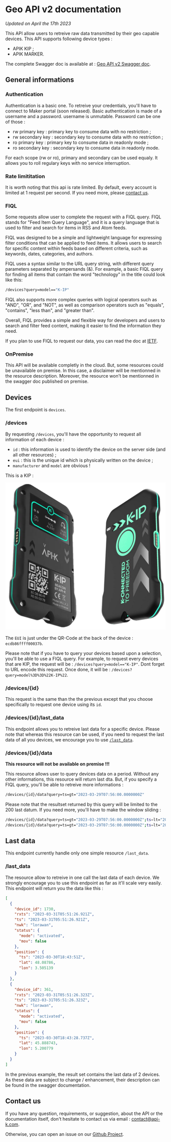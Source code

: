 # Geo API v2 documentation

_Updated on April the 17th 2023_

This API allow users to retreive raw data transmitted by their geo capable
devices. This API supports following device types :

* APIK KIP ;
* APIK MARKER.

The complete Swagger doc is available at : 
[Geo API v2 Swagger doc](https://api.api-k.com/geo/v2/swagger/).

## General informations

### Authentication

Authentication is a basic one. To retreive your credentials, you'll have to
connect to Maker portal (soon released). Basic authentication is made of a
username and a password. username is unmutable. Password can be one of those :

* rw primary key : primary key to consume data with no restriction ;
* rw secondary key : secondary key to consume data with no restriction ;
* ro primary key : primary key to consume data in readonly mode ;
* ro secondary key : secondary key to consume data in readonly mode.

For each scope (rw or ro), primary and secondary can be used equaly. It allows
you to roll regulary keys with no service interruption.

### Rate limititation

It is worth noting that this api is rate limited. By default, every account is
limited at 1 request per second. If you need more, please [contact us](#contact-us).

### FIQL

Some requests allow user to complete the request with a FIQL query. FIQL stands
for "Feed Item Query Language", and it is a query language that is used to
filter and search for items in RSS and Atom feeds.

FIQL was designed to be a simple and lightweight language for expressing filter
conditions that can be applied to feed items. It allows users to search for
specific content within feeds based on different criteria, such as keywords,
dates, categories, and authors.

FIQL uses a syntax similar to the URL query string, with different query
parameters separated by ampersands (&). For example, a basic FIQL query for
finding all items that contain the word "technology" in the title could look
like this:

```bash
/devices?query=model=="K-IP"
```

FIQL also supports more complex queries with logical operators such as "AND",
"OR", and "NOT", as well as comparison operators such as "equals", "contains",
"less than", and "greater than".

Overall, FIQL provides a simple and flexible way for developers and users to
search and filter feed content, making it easier to find the information they
need.

If you plan to use FIQL to request our data, you can read the doc at
[IETF](https://datatracker.ietf.org/doc/html/draft-nottingham-atompub-fiql-00).

### OnPremise

This API will be available completly in the cloud. But, some resources could be
unavailable on premise. In this case, a disclaimer will be mentionned in the
resource description. Moreover, the resource won't be mentionned in the swagger
doc published on premise.

## Devices

The first endpoint is `devices`.

### /devices

By requesting `/devices`, you'll have the opportunity to request all information
of each device :

* `id` : this information is used to identify the device on the server side
(and all other resources) ;
* `eui` : this is the unique id which is physically written on the device ;
* `manufacturer` and `model` are obvious !

This is a KIP :

![](img/kip.png)

The `EUI` is just under the QR-Code at the back of the device :
`ecdb86ffff00037b`.

Please note that if you have to query your devices based upon a selection,
you'll be able to use a FIQL query. For example, to request every devices that
are KIP, the request will be : `/devices?query=model=="K-IP"`. Dont forget to
URL encode this request. Once done, it will be : 
`/devices?query=model%3D%3D%22K-IP%22`.

### /devices/\{id\}

This request is the same than the the previous except that you choose 
specifically to request one device using its `id`.

### /devices/\{id\}/last_data

This endpoint allows you to retreive last data for a specific device. Please
note that whereas this resource can be used, if you need to request the last
data of all you devices, we encourage you to use [`/last_data`](#/last_data).

### /devices/\{id\}/data

**This resource will not be available on premise !!!**

This resource allows user to query devices data on a period. Without any other
informations, this resource will return last dta. But, if you specify a FIQL
query, you'll be able to retreive more informations :

```bash
/devices/{id}/data?query=ts=gt="2023-03-29T07:56:00.0000000Z"
```

Please note that the resultset returned by this query will be limited to the 200
last datum. If you need more, you'll have to make the window sliding :

```bash
/devices/{id}/data?query=ts=gt="2023-03-29T07:56:00.0000000Z";ts=lt="2023-03-31T07:56:00.0000000Z"
/devices/{id}/data?query=ts=gt="2023-03-29T07:56:00.0000000Z";ts=lt="2023-03-30T07:56:00.0000000Z"
```

## Last data

This endpoint currently handle only one simple resource `/last_data`.

### /last_data

The resource allow to retreive in one call the last data of each device. We
strongly encourage you to use this endpoint as far as it'll scale very easily.
This endpoint will return you the data like this :

```json
[
  {
    "device_id": 1730,
    "rxts": "2023-03-31T05:51:26.921Z",
    "ts": "2023-03-31T05:51:26.921Z",
    "nwk": "lorawan",
    "status": {
      "mode": "activated",
      "mov": false
    },
    "position": {
      "ts": "2023-03-30T18:43:51Z",
      "lat": 48.08786,
      "lon": 3.505139
    }
  },
  {
    "device_id": 361,
    "rxts": "2023-03-31T05:51:26.323Z",
    "ts": "2023-03-31T05:51:26.323Z",
    "nwk": "lorawan",
    "status": {
      "mode": "activated",
      "mov": false
    },
    "position": {
      "ts": "2023-03-30T18:43:28.737Z",
      "lat": 45.888743,
      "lon": 5.200779
    }
  }
]
```

In the previous example, the result set contains the last data of 2 devices. As
these data are subject to change / enhancement, their description can be found
in the swagger documentation.

## Contact us

If you have any question, requirements, or suggestion, about the API or the
documentation itself, don't hesitate to contact us via email : 
[contact@api-k.com](mailto:contact@api-k.com?subject=About%20Geo%20API%20v2).

Otherwise, you can open an issue on our [Github Project](https://github.com/APIK-Lab/geo_api_v2_doc/issues).
